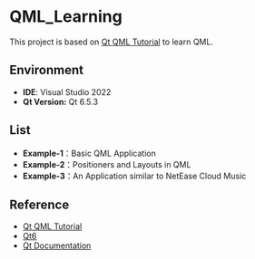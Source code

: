 # QML_Learning

This project is based on [Qt QML Tutorial](https://youtube.com/playlist?list=PLP7UmEJ9z4mpi0JXcPS0VRK-7eFAfROZI&si=A23LjTid4n0Iqw3_) to learn QML.

## Environment

* **IDE**: Visual Studio 2022
* **Qt Version:** Qt 6.5.3

## List

* **Example-1**：Basic QML Application
* **Example-2**：Positioners and Layouts in QML
* **Example-3**：An Application similar to NetEase Cloud Music

## Reference

* [Qt QML Tutorial](https://youtube.com/playlist?list=PLP7UmEJ9z4mpi0JXcPS0VRK-7eFAfROZI&si=A23LjTid4n0Iqw3_)
* [Qt6](https://www.qt.io/)
* [Qt Documentation](https://doc.qt.io/)
